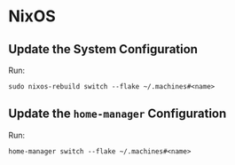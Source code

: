 # NixOS

## Update the System Configuration

Run:

```
sudo nixos-rebuild switch --flake ~/.machines#<name>
```

## Update the `home-manager` Configuration

Run:

```
home-manager switch --flake ~/.machines#<name>
```
